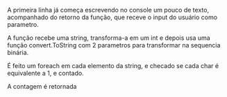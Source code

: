 
A primeira linha já começa escrevendo no console um pouco de texto, acompanhado do retorno da função, que receve o input do usuário como parametro.

A função recebe uma string, transforma-a em um int e depois usa uma função convert.ToString com 2 parametros para transformar na sequencia binária.

É feito um foreach em cada elemento da string, e checado se cada char é equivalente a 1, e contado.

A contagem é retornada
